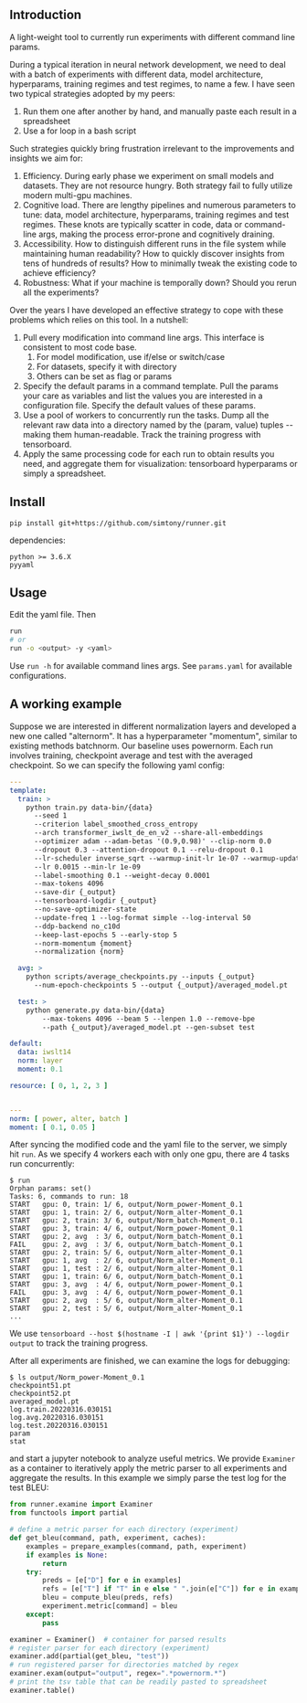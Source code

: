 ## Introduction

A light-weight tool to currently run experiments with different command line params.

During a typical iteration in neural network development, we need to deal with a batch of experiments with different data, model architecture, hyperparams, training regimes and test regimes, to name a few.  I have seen two typical strategies adopted by my peers:
1. Run them one after another by hand, and manually paste each result in a spreadsheet 
2. Use a for loop in a bash script

Such strategies quickly bring frustration irrelevant to the improvements and insights we aim for:
1. Efficiency. During early phase we experiment on small models and datasets. They are not resource hungry. Both strategy fail to fully utilize modern multi-gpu machines.
2. Cognitive load. There are lengthy pipelines and numerous parameters to tune: data, model architecture, hyperparams, training regimes and test regimes. These knots are typically scatter in code, data or command-line args, making the process error-prone and cognitively draining.
3. Accessibility. How to distinguish different runs in the file system while maintaining human readability? How to quickly discover insights from tens of hundreds of results? How to minimally tweak the existing code to achieve efficiency?
4. Robustness: What if your machine is temporally down? Should you rerun all the experiments? 

Over the years I have developed an effective strategy to cope with these problems which relies on this tool. In a nutshell:
1. Pull every modification into command line args. This interface is consistent to most code base. 
   1. For model modification, use if/else or switch/case
   2. For datasets, specify it with directory
   3. Others can be set as flag or params
2. Specify the default params in a command template. Pull the params your care as variables and list the values you are interested in a configuration file. Specify the default values of these params.
3. Use a pool of workers to concurrently run the tasks. Dump all the relevant raw data into a directory named by the (param, value) tuples -- making them human-readable. Track the training progress with tensorboard.
4. Apply the same processing code for each run to obtain results you need, and aggregate them for visualization: tensorboard hyperparams or simply a spreadsheet.

## Install
```
pip install git+https://github.com/simtony/runner.git
```
dependencies:
```
python >= 3.6.X
pyyaml
```

## Usage

Edit the yaml file. Then

```bash
run
# or
run -o <output> -y <yaml>
```

Use `run -h` for available command lines args. See `params.yaml` for available configurations.


## A working example
Suppose we are interested in different normalization layers and developed a new one called "alternorm". It has a hyperparameter "momentum", similar to existing methods batchnorm. Our baseline uses powernorm. Each run involves training, checkpoint average and test with the averaged checkpoint. So we can specify the following yaml config:

```yaml
---
template:
  train: >
    python train.py data-bin/{data}
      --seed 1
      --criterion label_smoothed_cross_entropy
      --arch transformer_iwslt_de_en_v2 --share-all-embeddings
      --optimizer adam --adam-betas '(0.9,0.98)' --clip-norm 0.0
      --dropout 0.3 --attention-dropout 0.1 --relu-dropout 0.1
      --lr-scheduler inverse_sqrt --warmup-init-lr 1e-07 --warmup-updates 8000
      --lr 0.0015 --min-lr 1e-09
      --label-smoothing 0.1 --weight-decay 0.0001
      --max-tokens 4096 
      --save-dir {_output}
      --tensorboard-logdir {_output}
      --no-save-optimizer-state
      --update-freq 1 --log-format simple --log-interval 50
      --ddp-backend no_c10d
      --keep-last-epochs 5 --early-stop 5
      --norm-momentum {moment}
      --normalization {norm}

  avg: >
    python scripts/average_checkpoints.py --inputs {_output}
      --num-epoch-checkpoints 5 --output {_output}/averaged_model.pt

  test: >
    python generate.py data-bin/{data}
        --max-tokens 4096 --beam 5 --lenpen 1.0 --remove-bpe
        --path {_output}/averaged_model.pt --gen-subset test

default:
  data: iwslt14
  norm: layer
  moment: 0.1

resource: [ 0, 1, 2, 3 ]


---
norm: [ power, alter, batch ]
moment: [ 0.1, 0.05 ]
```
After syncing the modified code and the yaml file to the server, we simply hit `run`. As we specify 4 workers each with only one gpu, there are 4 tasks run concurrently:
```
$ run
Orphan params: set()
Tasks: 6, commands to run: 18
START   gpu: 0, train: 1/ 6, output/Norm_power-Moment_0.1
START   gpu: 1, train: 2/ 6, output/Norm_alter-Moment_0.1
START   gpu: 2, train: 3/ 6, output/Norm_batch-Moment_0.1
START   gpu: 3, train: 4/ 6, output/Norm_power-Moment_0.1
START   gpu: 2, avg  : 3/ 6, output/Norm_batch-Moment_0.1
FAIL    gpu: 2, avg  : 3/ 6, output/Norm_batch-Moment_0.1
START   gpu: 2, train: 5/ 6, output/Norm_alter-Moment_0.1
START   gpu: 1, avg  : 2/ 6, output/Norm_alter-Moment_0.1
START   gpu: 1, test : 2/ 6, output/Norm_alter-Moment_0.1
START   gpu: 1, train: 6/ 6, output/Norm_batch-Moment_0.1
START   gpu: 3, avg  : 4/ 6, output/Norm_power-Moment_0.1
FAIL    gpu: 3, avg  : 4/ 6, output/Norm_power-Moment_0.1
START   gpu: 2, avg  : 5/ 6, output/Norm_alter-Moment_0.1
START   gpu: 2, test : 5/ 6, output/Norm_alter-Moment_0.1
...
```

We use `tensorboard --host $(hostname -I | awk '{print $1}') --logdir output` to track the training progress.

After all experiments are finished, we can examine the logs for debugging:
```
$ ls output/Norm_power-Moment_0.1
checkpoint51.pt
checkpoint52.pt
averaged_model.pt
log.train.20220316.030151
log.avg.20220316.030151
log.test.20220316.030151
param
stat
```

and start a jupyter notebook to analyze useful metrics. We provide `Examiner` as a container to iteratively apply the metric parser to all experiments and aggregate the results. In this example we simply parse the test log for the test BLEU:
```python
from runner.examine import Examiner
from functools import partial

# define a metric parser for each directory (experiment)
def get_bleu(command, path, experiment, caches):
    examples = prepare_examples(command, path, experiment)
    if examples is None:
        return
    try:
        preds = [e["D"] for e in examples]
        refs = [e["T"] if "T" in e else " ".join(e["C"]) for e in examples]
        bleu = compute_bleu(preds, refs)
        experiment.metric[command] = bleu
    except:
        pass

examiner = Examiner()  # container for parsed results
# register parser for each directory (experiment)
examiner.add(partial(get_bleu, "test"))
# run registered parser for directories matched by regex 
examiner.exam(output="output", regex=".*powernorm.*")
# print the tsv table that can be readily pasted to spreadsheet
examiner.table()
```


